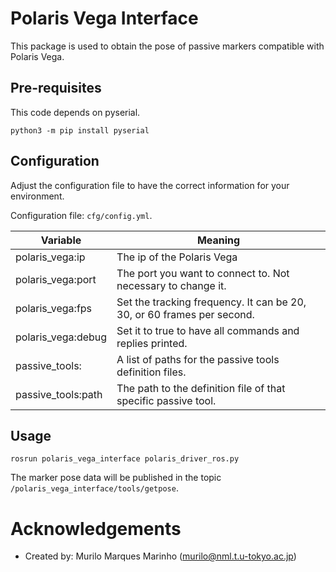 # Polaris Vega Interface

This package is used to obtain the pose of passive markers compatible with Polaris Vega. 

## Pre-requisites

This code depends on pyserial.

```shell script
python3 -m pip install pyserial
```

## Configuration

Adjust the configuration file to have the correct information for your environment.

Configuration file: `cfg/config.yml`.

|Variable|Meaning|
|---|---|
|polaris_vega:ip|The ip of the Polaris Vega|
|polaris_vega:port|The port you want to connect to. Not necessary to change it.|
|polaris_vega:fps|Set the tracking frequency. It can be 20, 30, or 60 frames per second.|
|polaris_vega:debug|Set it to true to have all commands and replies printed.|
|passive_tools:|A list of paths for the passive tools definition files.|
|passive_tools:path| The path to the definition file of that specific passive tool.|

## Usage

`rosrun polaris_vega_interface polaris_driver_ros.py`

The marker pose data will be published in the topic `/polaris_vega_interface/tools/getpose`.

# Acknowledgements
- Created by: Murilo Marques Marinho (murilo@nml.t.u-tokyo.ac.jp)